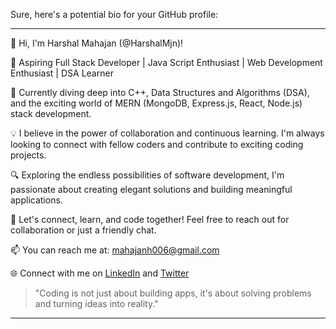 Sure, here's a potential bio for your GitHub profile:

---
👋 Hi, I'm Harshal Mahajan (@HarshalMjn)!

🚀 Aspiring Full Stack Developer | Java Script Enthusiast | Web Development Enthusiast | DSA Learner

🌱 Currently diving deep into C++, Data Structures and Algorithms (DSA), and the exciting world of MERN (MongoDB, Express.js, React, Node.js) stack development.

💡 I believe in the power of collaboration and continuous learning. I'm always looking to connect with fellow coders and contribute to exciting coding projects.

🔍 Exploring the endless possibilities of software development, I'm passionate about creating elegant solutions and building meaningful applications.

🎯 Let's connect, learn, and code together! Feel free to reach out for collaboration or just a friendly chat.

📫 You can reach me at: [mahajanh006@gmail.com](mailto:mahajanh006@gmail.com)

🌐 Connect with me on [LinkedIn](https://www.linkedin.com/in/harshal-mahajan-3b831a201/) and [Twitter](https://twitter.com/Harshal80109914)

> "Coding is not just about building apps, it's about solving problems and turning ideas into reality."
---



<!---
HarshalMjn/HarshalMjn is a ✨ special ✨ repository because its `README.md` (this file) appears on your GitHub profile.
You can click the Preview link to take a look at your changes.
--->
